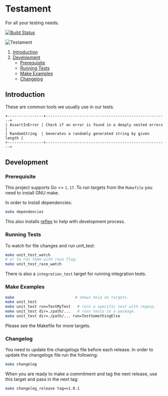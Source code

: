 # Testament

For all your testing needs.

[![Build Status](https://travis-ci.com/blokur/testament.svg?token=TM5LRGpEAwKms8UULFDi&branch=master)](https://travis-ci.com/blokur/testament)

![Testament](https://media.giphy.com/media/RScBAu4Y11IME/giphy.gif)

1. [Introduction](#introduction)
2. [Development](#development)
   - [Prerequisite](#prerequisite)
   - [Running Tests](#running-tests)
   - [Make Examples](#make-examples)
   - [Changelog](#changelog)

## Introduction

These are common tools we usually use in our tests.

```
+----------------+------------------------------------------------------+
| AssertInError | Check if an error is found in a deeply nested errors  |
| RandomString  | Generates a randomly generated string by given length |
+----------------+------------------------------------------------------+
```

## Development

### Prerequisite

This project supports Go >= `1.17`. To run targets from the `Makefile` you need
to install GNU make.

In order to install dependencies:

```bash
make dependencies
```

This also installs [reflex][reflex] to help with development process.

### Running Tests

To watch for file changes and run unit_test:

```bash
make unit_test_watch
# or to run them with race flag:
make unit_test_race_watch
```

There is also a `integration_test` target for running integration tests.

### Make Examples

```bash
make                           # shows help on targets.
make unit_test
make unit_test run=TestMyTest   # runs a specific test with regexp.
make unit_test dir=./path/...   # runs tests in a package.
make unit_test dir=./path/... run=TestSomethingElse
```

Please see the Makefile for more targets.

### Changelog

You need to update the changelogs file before each release. In order to update
the changelogs file run the following:

```bash
make changelog
```

When you are ready to make a commitment and tag the next release, use this
target and pass in the next tag:

```bash
make changelog_release tag=v1.0.1
```

[reflex]: https://github.com/cespare/reflex
